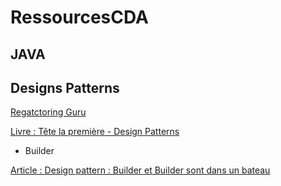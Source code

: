 # RessourcesCDA

## JAVA

## Designs Patterns 

[Regatctoring Guru](https://refactoring.guru/fr/design-patterns/catalog)

[Livre : Tête la première - Design Patterns](http://bliaudet.free.fr/IMG/pdf/DPTLP.pdf)

  - Builder
  
  [Article : Design pattern : Builder et Builder sont dans un bateau](https://blog.engineering.publicissapient.fr/2016/12/28/design-pattern-builder-et-builder-sont-dans-un-bateau/)
